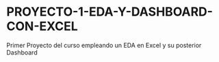# PROYECTO-1-EDA-Y-DASHBOARD-CON-EXCEL
Primer Proyecto del curso empleando un EDA en Excel y su posterior Dashboard
